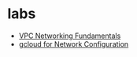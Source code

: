 # labs
- [VPC Networking Fundamentals](https://www.cloudskillsboost.google/focuses/1229?catalog_rank=%7B%22rank%22%3A8%2C%22num_filters%22%3A1%2C%22has_search%22%3Atrue%7D&parent=catalog&search_id=51819826)
- [gcloud for Network Configuration](https://www.cloudskillsboost.google/focuses/113707?catalog_rank=%7B%22rank%22%3A5%2C%22num_filters%22%3A1%2C%22has_search%22%3Atrue%7D&parent=catalog&search_id=51819859)

